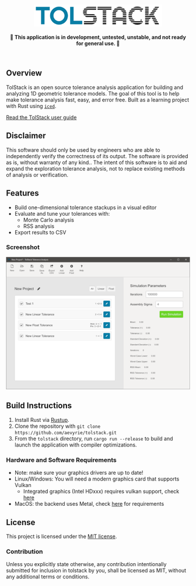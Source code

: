 <p align="center">
  <img src="docs/logo.png" width="350">
  <br/><br/>
  <b>🚧 This application is in development, untested, unstable, and not ready for general use. 🚧</b>
  <br/>
</p>
<br/>

## Overview

TolStack is an open source tolerance analysis application for building and analyzing 1D geometric tolerance models. The goal of this tool is to help make tolerance analysis fast, easy, and error free. Built as a learning project with Rust using [`iced`](https://github.com/hecrj/iced).

[Read the TolStack user guide](https://aevyrie.github.io/tolstack/book/)

## Disclaimer

This software should only be used by engineers who are able to independently verify the correctness of its output. The software is provided as is, without warranty of any kind.. The intent of this software is to aid and expand the exploration tolerance analysis, not to replace existing methods of analysis or verification.

## Features

* Build one-dimensional tolerance stackups in a visual editor
* Evaluate and tune your tolerances with:
  * Monte Carlo analysis
  * RSS analysis
* Export results to CSV

### Screenshot

![Screenshot](docs/screenshot.png)

## Build Instructions

1. Install Rust via [Rustup](https://www.rust-lang.org/tools/install).
2. Clone the repository with `git clone https://github.com/aevyrie/tolstack.git`
3. From the `tolstack` directory, run `cargo run --release` to build and launch the application with compiler optimizations.

### Hardware and Software Requirements

* Note: make sure your graphics drivers are up to date!
* Linux/Windows: You will need a modern graphics card that supports Vulkan
  * Integrated graphics (Intel HDxxx) requires vulkan support, check [here](https://www.intel.com/content/www/us/en/support/articles/000005524/graphics.html)
* MacOS: the backend uses Metal, check [here](https://en.wikipedia.org/wiki/Metal_(API)#Supported_GPUs) for requirements

## License
This project is licensed under the [MIT license](https://github.com/aevyrie/tolstack/blob/master/LICENSE).

### Contribution
Unless you explicitly state otherwise, any contribution intentionally submitted for inclusion in tolstack by you, shall be licensed as MIT, without any additional terms or conditions.
